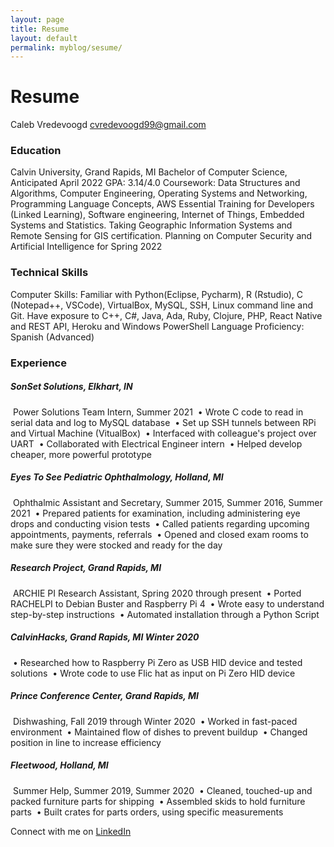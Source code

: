 ```yaml
---
layout: page
title: Resume
layout: default
permalink: myblog/sesume/
---
```

# Resume

Caleb Vredevoogd
cvredevoogd99@gmail.com

### Education   

Calvin University, Grand Rapids, MI
Bachelor of Computer Science, Anticipated April 2022
GPA: 3.14/4.0
Coursework: Data Structures and Algorithms, Computer Engineering, Operating Systems and Networking, Programming Language Concepts, AWS Essential Training for Developers (Linked Learning), Software engineering, Internet of Things, Embedded Systems and Statistics. Taking Geographic Information Systems and Remote Sensing for GIS certification. Planning on Computer Security and Artificial Intelligence for Spring 2022


### Technical Skills   

Computer Skills: Familiar with Python(Eclipse, Pycharm), R (Rstudio), C (Notepad++, VSCode), VirtualBox, MySQL, SSH, Linux command line and Git. Have exposure to C++, C#, Java, Ada, Ruby, Clojure, PHP, React Native and REST API, Heroku and Windows PowerShell
Language Proficiency: Spanish (Advanced)

### Experience   

##### SonSet Solutions, Elkhart, IN

​	Power Solutions Team Intern, Summer 2021
​    • Wrote C code to read in serial data and log to MySQL database
​    • Set up SSH tunnels between RPi and Virtual Machine (VitualBox)
​    • Interfaced with colleague's project over UART
​    • Collaborated with Electrical Engineer intern
​    • Helped develop cheaper, more powerful prototype

##### Eyes To See Pediatric Ophthalmology, Holland, MI

​	Ophthalmic Assistant and Secretary, Summer 2015, Summer 2016, Summer 2021
​    • Prepared patients for examination, including administering eye drops and conducting vision tests
​    • Called patients regarding upcoming appointments, payments, referrals
​    • Opened and closed exam rooms to make sure they were stocked and ready for the day

##### Research Project, Grand Rapids, MI

​	ARCHIE PI Research Assistant, Spring 2020 through present
​    • Ported RACHELPI to Debian Buster and Raspberry Pi 4
​    • Wrote easy to understand step-by-step instructions
​    • Automated installation through a Python Script

##### CalvinHacks, Grand Rapids, MI Winter 2020

​    • Researched how to Raspberry Pi Zero as USB HID device and tested solutions
​    • Wrote code to use Flic hat as input on Pi Zero HID device

##### Prince Conference Center, Grand Rapids, MI

​	Dishwashing, Fall 2019 through Winter 2020
​    • Worked in fast-paced environment
​    • Maintained flow of dishes to prevent buildup
​    • Changed position in line to increase efficiency

##### Fleetwood, Holland, MI

​	Summer Help, Summer 2019, Summer 2020
​    • Cleaned, touched-up and packed furniture parts for shipping
​    • Assembled skids to hold furniture parts
​    • Built crates for parts orders, using specific measurements



Connect with me on [LinkedIn](https://www.linkedin.com/in/caleb-vredevoogd-71515a166/)
